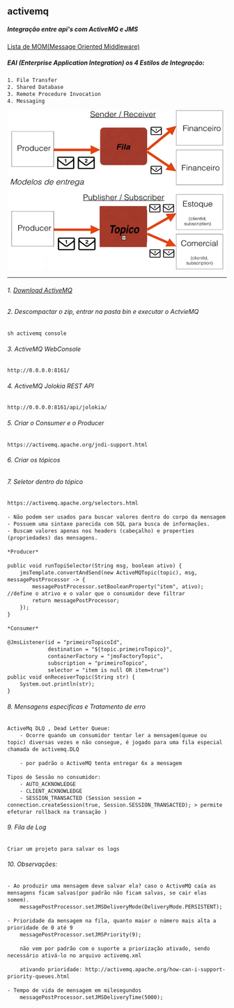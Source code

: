 ## activemq
##### Integração entre api's com ActiveMQ e JMS
[Lista de MOM(Message Oriented Middleware)](https://en.wikipedia.org/wiki/Message_broker)
##### EAI (Enterprise Application Integration) os 4 Estilos de Integração:
    1. File Transfer
    2. Shared Database
    3. Remote Procedure Invocation
    4. Messaging

![Diagrama](modelo.png)
    
<hr></hr>

###### 1. [Download ActiveMQ](https://activemq.apache.org/components/classic/download/)
###### 2. Descompactar o zip, entrar na pasta bin e executar o ActvieMQ
    sh activemq console 
###### 3. ActiveMQ WebConsole
    http://0.0.0.0:8161/
###### 4. ActiveMQ Jolokia REST API 
    http://0.0.0.0:8161/api/jolokia/
###### 5. Criar o Consumer e o Producer
	https://activemq.apache.org/jndi-support.html
###### 6. Criar os tópicos
    
###### 7. Seletor dentro do tópico
    https://activemq.apache.org/selectors.html

    - Não podem ser usados para buscar valores dentro do corpo da mensagem
    - Possuem uma sintaxe parecida com SQL para busca de informações.
    - Buscam valores apenas nos headers (cabeçalho) e properties (propriedades) das mensagens.

	*Producer*

	public void runTopiSelector(String msg, boolean ativo) {
		jmsTemplate.convertAndSend(new ActiveMQTopic(topic), msg, messagePostProcessor -> {
			messagePostProcessor.setBooleanProperty("item", ativo); //define o atrivo e o valor que o consumidor deve filtrar
			return messagePostProcessor;
		});
	}

	*Consumer*

	@JmsListener(id = "primeiroTopicoId",
                 destination = "${topic.primeiroTopico}",
                 containerFactory = "jmsFactoryTopic",
                 subscription = "primeiroTopico",
                 selector = "item is null OR item=true")
    public void onReceiverTopic(String str) {
        System.out.println(str);
    }

###### 8. Mensagens especificas e Tratamento de erro
    ActiveMq DLQ , Dead Letter Queue:
        - Ocorre quando um consumidor tentar ler a mensagem(queue ou topic) diversas vezes e não consegue, é jogado para uma fila especial chamada de activemq.DLQ

        - por padrão o ActiveMQ tenta entregar 6x a mensagem

    Tipos de Sessão no consumidor:
        - AUTO_ACKNOWLEDGE
        - CLIENT_ACKNOWLEDGE
        - SESSION_TRANSACTED (Session session = connection.createSession(true, Session.SESSION_TRANSACTED); > permite efeturar rollback na transação )

###### 9. Fila de Log
    Criar um projeto para salvar os logs

###### 10. Observações:
    - Ao produzir uma mensagem deve salvar ela? caso o ActiveMQ caía as mensagens ficam salvas(por padrão não ficam salvas, se cair elas somem).
        messagePostProcessor.setJMSDeliveryMode(DeliveryMode.PERSISTENT);

    - Prioridade da mensagem na fila, quanto maior o número mais alta a prioridade de 0 até 9
        messagePostProcessor.setJMSPriority(9);

        não vem por padrão com o suporte a priorização ativado, sendo necessário ativá-lo no arquivo activemq.xml
        
        ativando prioridade: http://activemq.apache.org/how-can-i-support-priority-queues.html

    - Tempo de vida de mensagem em milesegundos
        messagePostProcessor.setJMSDeliveryTime(5000);





